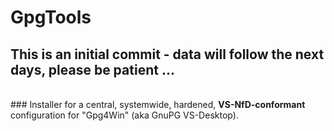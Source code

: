 # GpgTools

## This is an initial commit - data will follow the next days, please be patient ...
<br>
### Installer for a central, systemwide, hardened, <b>VS-NfD-conformant</b> configuration for "Gpg4Win" (aka GnuPG VS-Desktop).
